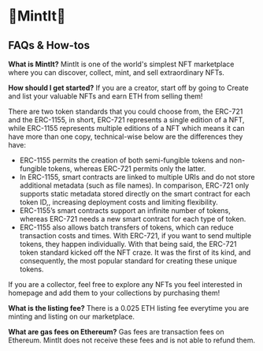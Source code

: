 # :rocket:MintIt:stars:

## FAQs & How-tos

**What is MintIt?**
  MintIt is one of the world's simplest NFT marketplace where you can discover, collect, mint, and sell extraordinary NFTs.

**How should I get started?**
  If you are a creator, start off by going to Create and list your valuable NFTs and earn ETH from selling them!

There are two token standards that you could choose from, the ERC-721 and the ERC-1155, in short, ERC-721 represents a single edition of a NFT, while ERC-1155 represents multiple editions of a NFT which means it can have more than one copy, technical-wise below are the differences they have:

- ERC-1155 permits the creation of both semi-fungible tokens and non-fungible tokens, whereas ERC-721 permits only the latter.
- In ERC-1155, smart contracts are linked to multiple URIs and do not store additional metadata (such as file names). In comparison, ERC-721 only supports static metadata stored directly on the smart contract for each token ID,, increasing deployment costs and limiting flexibility.
- ERC-1155’s smart contracts support an infinite number of tokens, whereas ERC-721 needs a new smart contract for each type of token.
- ERC-1155 also allows batch transfers of tokens, which can reduce transaction costs and times. With ERC-721, if you want to send multiple tokens, they happen individually.
With that being said, the ERC-721 token standard kicked off the NFT craze. It was the first of its kind, and consequently, the most popular standard for creating these unique tokens.

If you are a collector, feel free to explore any NFTs you feel interested in homepage and add them to your collections by purchasing them!

**What is the listing fee?**
  There is a 0.025 ETH listing fee everytime you are minting and listing on our marketplace.

**What are gas fees on Ethereum?**
  Gas fees are transaction fees on Ethereum. MintIt does not receive these fees and is not able to refund them.
